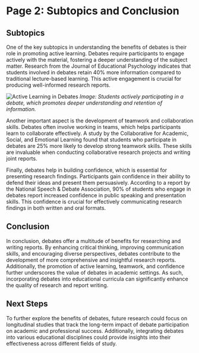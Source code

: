 # Page 2: Subtopics and Conclusion

## Subtopics

One of the key subtopics in understanding the benefits of debates is their role in promoting active learning. Debates require participants to engage actively with the material, fostering a deeper understanding of the subject matter. Research from the Journal of Educational Psychology indicates that students involved in debates retain 40% more information compared to traditional lecture-based learning. This active engagement is crucial for producing well-informed research reports.

![Active Learning in Debates](https://example.com/active_learning_image.jpg)
*Image: Students actively participating in a debate, which promotes deeper understanding and retention of information.*

Another important aspect is the development of teamwork and collaboration skills. Debates often involve working in teams, which helps participants learn to collaborate effectively. A study by the Collaborative for Academic, Social, and Emotional Learning found that students who participate in debates are 25% more likely to develop strong teamwork skills. These skills are invaluable when conducting collaborative research projects and writing joint reports.

Finally, debates help in building confidence, which is essential for presenting research findings. Participants gain confidence in their ability to defend their ideas and present them persuasively. According to a report by the National Speech & Debate Association, 90% of students who engage in debates report increased confidence in public speaking and presentation skills. This confidence is crucial for effectively communicating research findings in both written and oral formats.

## Conclusion

In conclusion, debates offer a multitude of benefits for researching and writing reports. By enhancing critical thinking, improving communication skills, and encouraging diverse perspectives, debates contribute to the development of more comprehensive and insightful research reports. Additionally, the promotion of active learning, teamwork, and confidence further underscores the value of debates in academic settings. As such, incorporating debates into educational curricula can significantly enhance the quality of research and report writing.

## Next Steps

To further explore the benefits of debates, future research could focus on longitudinal studies that track the long-term impact of debate participation on academic and professional success. Additionally, integrating debates into various educational disciplines could provide insights into their effectiveness across different fields of study.